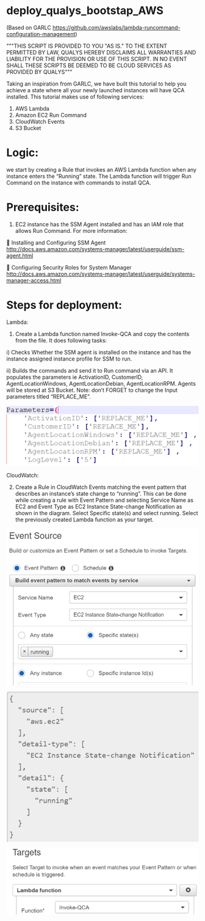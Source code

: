 # deploy_qualys_bootstap_AWS
(Based on GARLC https://github.com/awslabs/lambda-runcommand-configuration-management)

"""THIS SCRIPT IS PROVIDED TO YOU "AS IS."  TO THE EXTENT PERMITTED BY LAW, QUALYS HEREBY DISCLAIMS ALL WARRANTIES AND LIABILITY FOR THE PROVISION OR USE OF THIS SCRIPT.  IN NO EVENT SHALL THESE SCRIPTS BE DEEMED TO BE CLOUD SERVICES AS PROVIDED BY QUALYS"""

Taking an inspiration from GARLC, we have built this tutorial to help you achieve a state where all your newly launched instances will have QCA installed.
This tutorial makes use of following services:
1.	AWS Lambda
2.	Amazon EC2 Run Command
3.	CloudWatch Events
4.	S3 Bucket

# Logic: 
we start by creating a Rule that invokes an AWS Lambda function when any instance enters the “Running” state. The Lambda function will trigger Run Command on the instance with commands to install QCA.

# Prerequisites:

1.	EC2 instance has the SSM Agent installed and has an IAM role that allows Run Command. For more information:

	Installing and Configuring SSM Agent 
http://docs.aws.amazon.com/systems-manager/latest/userguide/ssm-agent.html

	Configuring Security Roles for System Manager 
http://docs.aws.amazon.com/systems-manager/latest/userguide/systems-manager-access.html

# Steps for deployment:

Lambda:
1.	Create a Lambda function named Invoke-QCA and copy the contents from the file. It does following tasks:

i)	Checks Whether the SSM agent is installed on the instance and has the instance assigned instance profile for SSM to run.

ii)	Builds the commands and send it to Run command via an API. It populates the parameters ie ActivationID, CustomerID, AgentLocationWindows, AgentLocationDebian, AgentLocationRPM. 
Agents will be stored at S3 Bucket. Note: don’t FORGET to change the Input parameters titled “REPLACE_ME”.

![Image](parameters.png?raw=true)


CloudWatch:

2.	Create a Rule in CloudWatch Events matching the event pattern that describes an instance’s state change to “running”. This can be done while creating a rule with Event Pattern and selecting Service Name as EC2 and Event Type as EC2 Instance State-change Notification as shown in the diagram. Select Specific state(s) and select running. Select the previously created Lambda function as your target.

![eventsources](eventsources.png?raw=true "eventsources")

![eventfilters](eventfilters.png?raw=true "eventfilters")

![eventtargets](eventtargets.png?raw=true "eventtargets")



